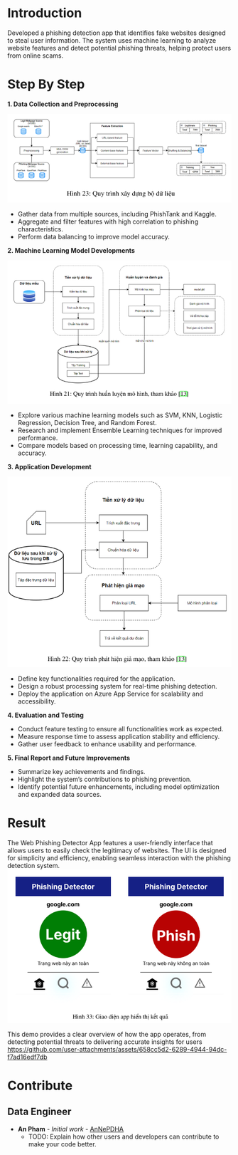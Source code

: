 # Introduction 
Developed a phishing detection app that identifies fake websites designed to steal user information. The system uses machine learning to analyze website features and detect potential phishing threats, helping protect users from online scams.

# Step By Step
**1.	Data Collection and Preprocessing**
   
![My Image](Images_result/preprocess_flowchart.png)
 * Gather data from multiple sources, including PhishTank and Kaggle.
 * Aggregate and filter features with high correlation to phishing characteristics.
 * Perform data balancing to improve model accuracy.
   
**2.	Machine Learning Model Developments**
   
![My Image](Images_result/training_flowchart.png)
 * Explore various machine learning models such as SVM, KNN, Logistic Regression, Decision Tree, and Random Forest.
 * Research and implement Ensemble Learning techniques for improved performance.
 * Compare models based on processing time, learning capability, and accuracy.

**3.	Application Development**

![My Image](Images_result/detect_flowchart.png)

 * Define key functionalities required for the application.
 * Design a robust processing system for real-time phishing detection.
 * Deploy the application on Azure App Service for scalability and accessibility.

**4.	Evaluation and Testing**
 * Conduct feature testing to ensure all functionalities work as expected.
 * Measure response time to assess application stability and efficiency.
 * Gather user feedback to enhance usability and performance.
   
**5.	Final Report and Future Improvements**
 * Summarize key achievements and findings.
 * Highlight the system’s contributions to phishing prevention.
 * Identify potential future enhancements, including model optimization and expanded data sources.

# Result
The Web Phishing Detector App features a user-friendly interface that allows users to easily check the legitimacy of websites. The UI is designed for simplicity and efficiency, enabling seamless interaction with the phishing detection system.
![My Image](Images_result/app_ui.png)

This demo provides a clear overview of how the app operates, from detecting potential threats to delivering accurate insights for users
https://github.com/user-attachments/assets/658cc5d2-6289-4944-94dc-f7ad16edf7db



# Contribute
## Data Engineer
* **An Pham** - *Initial work* - [AnNePDHA](https://github.com/AnNePDHA)
  * TODO: Explain how other users and developers can contribute to make your code better. 
